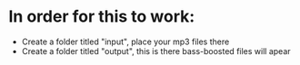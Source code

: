 # In order for this to work:
- Create a folder titled "input", place your mp3 files there
- Create a folder titled "output", this is there bass-boosted files will apear
